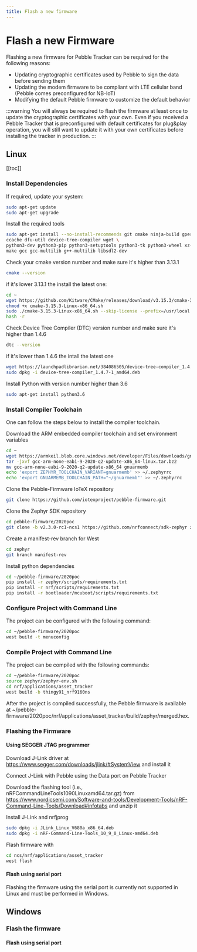 ```yaml
---
title: Flash a new firmware
---
```


# Flash a new Firmware

Flashing a new firmware for Pebble Tracker can be required for the following reasons:

- Updating cryptographic certificates used by Pebble to sign the data before sending them
- Updating the modem firmware to be compliant with LTE cellular band (Pebble comes preconfigured for NB-IoT)
- Modifying the default Pebble firmware to customize the default behavior

:::warning
You will always be required to flash the firmware at least once to update the cryptographic certificates with your own. Even if you received a Pebble Tracker that is preconfigured with default certificates for plug&play operation, you will still want to update it with your own certificates before installing the tracker in production.
:::

## Linux

[[toc]]

### Install Dependencies

If required, update your system:

```sh
sudo apt-get update
sudo apt-get upgrade
```

Install the required tools

```sh
sudo apt-get install --no-install-recommends git cmake ninja-build gperf \
ccache dfu-util device-tree-compiler wget \
python3-dev python3-pip python3-setuptools python3-tk python3-wheel xz-utils file \
make gcc gcc-multilib g++-multilib libsdl2-dev

```

Check your cmake version number and make sure it's higher than 3.13.1

```sh
cmake --version
```

if it's lower 3.13.1 the install the latest one:

```sh
cd ~
wget https://github.com/Kitware/CMake/releases/download/v3.15.3/cmake-3.15.3-Linux-x86_64.sh
chmod +x cmake-3.15.3-Linux-x86_64.sh
sudo ./cmake-3.15.3-Linux-x86_64.sh --skip-license --prefix=/usr/local
hash -r

```

Check Device Tree Compiler (DTC) version number and make sure it's higher than 1.4.6

```sh
dtc --version
```

if it's lower than 1.4.6 the intall the latest one

```sh
wget https://launchpadlibrarian.net/384086505/device-tree-compiler_1.4.7-1_amd64.deb
sudo dpkg -i device-tree-compiler_1.4.7-1_amd64.deb

```

Install Python with version number higher than 3.6

```sh
sudo apt-get install python3.6
```

### Install Compiler Toolchain

One can follow the steps below to install the compiler toolchain.

Download the ARM embedded compiler toolchain and set environment variables

```sh
cd ~
wget https://armkeil.blob.core.windows.net/developer/Files/downloads/gnu-rm/9-2020q2/gcc-arm-none-eabi-9-2020-q2-update-x86_64-linux.tar.bz2
tar -jxvf gcc-arm-none-eabi-9-2020-q2-update-x86_64-linux.tar.bz2
mv gcc-arm-none-eabi-9-2020-q2-update-x86_64 gnuarmemb
echo 'export ZEPHYR_TOOLCHAIN_VARIANT=gnuarmemb' >> ~/.zephyrrc
echo 'export GNUARMEMB_TOOLCHAIN_PATH="~/gnuarmemb"' >> ~/.zephyrrc
```

Clone the Pebble-Firmware IoTeX repository

```sh
git clone https://github.com/iotexproject/pebble-firmware.git
```

Clone the Zephyr SDK repository

```sh
cd pebble-firmware/2020poc
git clone -b v2.3.0-rc1-ncs1 https://github.com/nrfconnect/sdk-zephyr zephyr
```

Create a manifest-rev branch for West

```sh
cd zephyr
git branch manifest-rev
```

Install python dependencies

```sh
cd ~/pebble-firmware/2020poc
pip install -r zephyr/scripts/requirements.txt
pip install -r nrf/scripts/requirements.txt
pip install -r bootloader/mcuboot/scripts/requirements.txt
```

### Configure Project with Command Line

The project can be configured with the following command:

```sh
cd ~/pebble-firmware/2020poc
west build -t menuconfig
```

### Compile Project with Command Line

The project can be compiled with the following commands:

```sh
cd ~/pebble-firmware/2020poc
source zephyr/zephyr-env.sh
cd nrf/applications/asset_tracker
west build -b thingy91_nrf9160ns
```

After the project is compiled successfully, the Pebble firmware is available at ~/pebble-firmware/2020poc/nrf/applications/asset_tracker/build/zephyr/merged.hex.

### Flashing the Firmware

#### Using SEGGER JTAG programmer

Download J-Link driver at
https://www.segger.com/downloads/jlink/#SystemView and install it

Connect J-Link with Pebble using the Data port on Pebble Tracker

Download the flashing tool (i.e., nRFCommandLineTools1090Linuxamd64.tar.gz) from https://www.nordicsemi.com/Software-and-tools/Development-Tools/nRF-Command-Line-Tools/Download#infotabs and unzip it

Install J-Link and nrfjprog

```sh
sudo dpkg -i JLink_Linux_V680a_x86_64.deb
sudo dpkg -i nRF-Command-Line-Tools_10_9_0_Linux-amd64.deb
```

Flash firmware with

```sh
cd ncs/nrf/applications/asset_tracker
west flash
```

#### Flash using serial port

Flashing the firmware using the serial port is currently not supported in Linux and must be performed in Windows.

## Windows

### Flash the firmware

#### Flash using serial port
